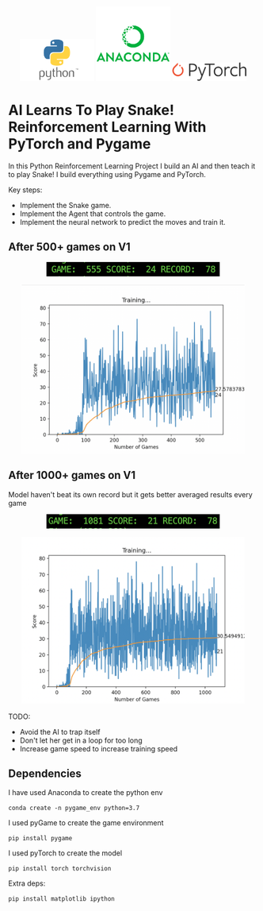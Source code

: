 <p align='center'>
    <img src=assets/python.png width='150'/>
    <img src=assets/anaconda.png width='150'/>
    <img src=assets/pytorch.png width='150'/>
</p>

# AI Learns To Play Snake! Reinforcement Learning With PyTorch and Pygame

In this Python Reinforcement Learning Project I build an AI and then teach it to play Snake! I build everything using Pygame and PyTorch.

Key steps:

- Implement the Snake game.
- Implement the Agent that controls the game.
- Implement the neural network to predict the moves and train it.

## After 500+ games on V1

<p align='center'>
    <img src=assets/stats/v1_555_games.png width='350'/>
</p>
<p align='center'>
    <img src=assets/stats/v1_555_games_data_plot.png width='450'/>
</p>

## After 1000+ games on V1

Model haven't beat its own record but it gets better averaged results every game

<p align='center'>
    <img src=assets/stats/v1_1000_games.png width='350'/>
</p>
<p align='center'>
    <img src=assets/stats/v1_1000_games_data_plot.png width='450'/>
</p>

TODO:

- Avoid the AI to trap itself
- Don't let her get in a loop for too long
- Increase game speed to increase training speed

## Dependencies

I have used Anaconda to create the python env

```
conda create -n pygame_env python=3.7
```

I used pyGame to create the game environment

```
pip install pygame
```

I used pyTorch to create the model

```
pip install torch torchvision
```

Extra deps:

```
pip install matplotlib ipython
```
